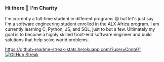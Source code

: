 ### Hi there 👋 I'm Charity




I'm currently a full-time student in different programs 😄 but let's just say I'm a software engineering student enrolled in the ALX Africa program. I am currently learning C, Python, JS, and SQL, just to but a few. Ultimately my goal is to become a highly skilled front-end software engineer and build solutions that help solve world problems.

https://github-readme-streak-stats.herokuapp.com/?user=Cnnb01
[![GitHub Streak](http://github-readme-streak-stats.herokuapp.com?user=Cnn01&theme=dark&background=000000)](https://git.io/streak-stats)

